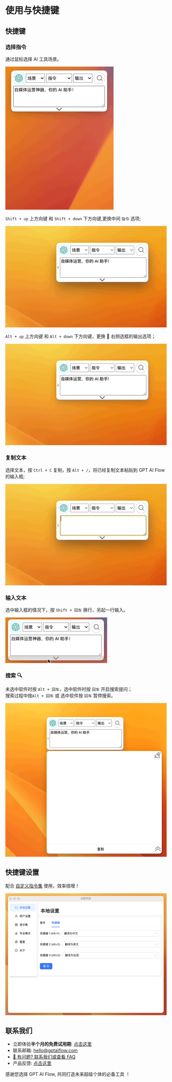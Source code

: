 # 使用与快捷键

## 快捷键

### 选择指令

通过鼠标选择 AI 工具场景。

![](./img/3-usage-and-shortcut/2023-08-06-img-2-switch-context.gif)

`Shift + up` 上方向键 和 `Shift + down` 下方向键,更换中间 `指令` 选项;

![product-shorcut-switch-instruction](./img/3-usage-and-shortcut/2023-08-25-img-7-switch-instruction.gif)

`Alt + up` 上方向键 和 `Alt + down` 下方向键，更换 🫱 右侧选框的输出选项；

![product-shorcut-switch-output-indicator](./img/3-usage-and-shortcut/2023-08-25-img-8-switch-output-indicator.gif)

### 复制文本

选择文本，按 `Ctrl + C` 复制，按 `Alt + /`，将已经复制文本粘贴到 GPT AI Flow 的输入框;

![product-shorcut-fill-out-input](./img/3-usage-and-shortcut/2023-08-25-img-9-copy-text-then-fill-out-textarea.gif)

### 输入文本

选中输入框的情况下，按 `Shift + 回车` 换行，另起一行输入。

![](./img/3-usage-and-shortcut/2023-08-06-img-6-type-in-a-new-line.gif)

### 搜索 🔍

未选中软件时按 `Alt + 回车`，选中软件时按 `回车` 开启搜索提问；  
搜索过程中按`Alt + 回车` 或 选中软件按 `回车` 暂停搜索。

![product-shorcut-start-search](./img/3-usage-and-shortcut/2023-08-25-img-10-switch-start-and-stop-search.gif)

## 快捷键设置

配合 [自定义指令集](./2-basic-presentation.md#指令集) 使用，效率倍增！

![](./img/2-basic-presentation/2023-08-25-img-14-shorcut-settings-interface.png)

## 联系我们

- 立即体验**半个月的免费试用期**: [点击这里](/download)
- 联系邮箱: hello@gptaiflow.com
- [💬 有问题? 联系我们或查看 FAQ](./6-faq.md)
- 产品反馈: [点击这里](https://wj.qq.com/s2/12214642/c9c6)

感谢您选择 GPT AI Flow, 共同打造未来超级个体的必备工具 ！
